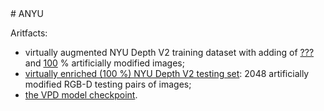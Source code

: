 <base target="_blank">
# ANYU

Aritfacts:
  
- virtually augmented NYU Depth V2 training dataset with adding of <a href="https://github.com/ABrain-One/ANYU/blob/main/README.md" target="_blank">???</a> and <a href="https://drive.google.com/file/d/1saf-S8PXGKd01j0wfKnndSdNMIXpsTc2/view?usp=sharing" target="_blank">100</a> % artificially modified images; 
- <a href="https://drive.google.com/file/d/1Uwhv50z1ke13O0X34WFsRTKaph8rqKqs/view?usp=sharing" target="_blank">virtually enriched (100 %) NYU Depth V2 testing set</a>: 2048 artificially modified RGB-D testing pairs of images; 
- <a href="https://github.com/ABrain-One/ANYU/blob/main/README.md" target="_blank">the VPD model checkpoint</a>.

